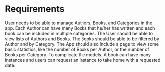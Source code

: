 
# Requirements

User needs to be able to manage Authors, Books, and Categories in the app.
Each Author can have many Books that he/her has written and each book can be included in multiple categories.
The User should be able to view lists of Authors and Books.
The Books should be able to be filtered by Author and by Category.
The App should also include a page to view some basic statistics, like the number of Books per Author, or the number of Books per Category.
To complicate the models. A book can have many instances and users can request an instance to take home with a requested date.